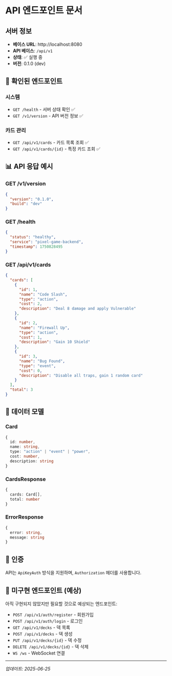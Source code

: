 # API 엔드포인트 문서

## 서버 정보

- **베이스 URL**: http://localhost:8080
- **API 베이스**: `/api/v1`
- **상태**: ✅ 실행 중
- **버전**: 0.1.0 (dev)

## 🎯 확인된 엔드포인트

### 시스템
- `GET /health` - 서버 상태 확인 ✅
- `GET /v1/version` - API 버전 정보 ✅

### 카드 관리
- `GET /api/v1/cards` - 카드 목록 조회 ✅
- `GET /api/v1/cards/{id}` - 특정 카드 조회 ✅

## 📊 API 응답 예시

### GET /v1/version
```json
{
  "version": "0.1.0",
  "build": "dev"
}
```

### GET /health
```json
{
  "status": "healthy",
  "service": "pixel-game-backend",
  "timestamp": 1750828495
}
```

### GET /api/v1/cards
```json
{
  "cards": [
    {
      "id": 1,
      "name": "Code Slash",
      "type": "action",
      "cost": 2,
      "description": "Deal 8 damage and apply Vulnerable"
    },
    {
      "id": 2,
      "name": "Firewall Up",
      "type": "action", 
      "cost": 1,
      "description": "Gain 10 Shield"
    },
    {
      "id": 3,
      "name": "Bug Found",
      "type": "event",
      "cost": 0,
      "description": "Disable all traps, gain 1 random card"
    }
  ],
  "total": 3
}
```

## 🔧 데이터 모델

### Card
```typescript
{
  id: number,
  name: string,
  type: "action" | "event" | "power",
  cost: number,
  description: string
}
```

### CardsResponse
```typescript
{
  cards: Card[],
  total: number
}
```

### ErrorResponse
```typescript
{
  error: string,
  message: string
}
```

## 🔐 인증

API는 `ApiKeyAuth` 방식을 지원하며, `Authorization` 헤더를 사용합니다.

## 📝 미구현 엔드포인트 (예상)

아직 구현되지 않았지만 필요할 것으로 예상되는 엔드포인트:

- `POST /api/v1/auth/register` - 회원가입
- `POST /api/v1/auth/login` - 로그인
- `GET /api/v1/decks` - 덱 목록
- `POST /api/v1/decks` - 덱 생성
- `PUT /api/v1/decks/{id}` - 덱 수정
- `DELETE /api/v1/decks/{id}` - 덱 삭제
- `WS /ws` - WebSocket 연결

---
*업데이트: 2025-06-25*